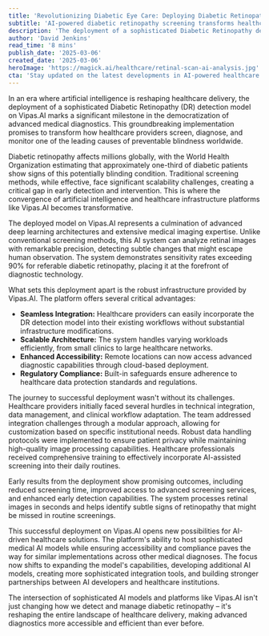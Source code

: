 ```yaml
---
title: 'Revolutionizing Diabetic Eye Care: Deploying Diabetic Retinopathy AI Models on Vipas.AI'
subtitle: 'AI-powered diabetic retinopathy screening transforms healthcare accessibility'
description: 'The deployment of a sophisticated Diabetic Retinopathy detection model on Vipas.AI marks a significant milestone in healthcare diagnostics. This AI system demonstrates over 90% sensitivity in detecting retinopathy, offering seamless integration, scalability, and enhanced accessibility for healthcare providers worldwide.'
author: 'David Jenkins'
read_time: '8 mins'
publish_date: '2025-03-06'
created_date: '2025-03-06'
heroImage: 'https://magick.ai/healthcare/retinal-scan-ai-analysis.jpg'
cta: 'Stay updated on the latest developments in AI-powered healthcare solutions by following us on LinkedIn. Join our community of healthcare innovators and technology enthusiasts shaping the future of medical diagnostics.'
---
```


In an era where artificial intelligence is reshaping healthcare delivery, the deployment of a sophisticated Diabetic Retinopathy (DR) detection model on Vipas.AI marks a significant milestone in the democratization of advanced medical diagnostics. This groundbreaking implementation promises to transform how healthcare providers screen, diagnose, and monitor one of the leading causes of preventable blindness worldwide.

Diabetic retinopathy affects millions globally, with the World Health Organization estimating that approximately one-third of diabetic patients show signs of this potentially blinding condition. Traditional screening methods, while effective, face significant scalability challenges, creating a critical gap in early detection and intervention. This is where the convergence of artificial intelligence and healthcare infrastructure platforms like Vipas.AI becomes transformative.

The deployed model on Vipas.AI represents a culmination of advanced deep learning architectures and extensive medical imaging expertise. Unlike conventional screening methods, this AI system can analyze retinal images with remarkable precision, detecting subtle changes that might escape human observation. The system demonstrates sensitivity rates exceeding 90% for referable diabetic retinopathy, placing it at the forefront of diagnostic technology.

What sets this deployment apart is the robust infrastructure provided by Vipas.AI. The platform offers several critical advantages:

- **Seamless Integration:** Healthcare providers can easily incorporate the DR detection model into their existing workflows without substantial infrastructure modifications.
- **Scalable Architecture:** The system handles varying workloads efficiently, from small clinics to large healthcare networks.
- **Enhanced Accessibility:** Remote locations can now access advanced diagnostic capabilities through cloud-based deployment.
- **Regulatory Compliance:** Built-in safeguards ensure adherence to healthcare data protection standards and regulations.

The journey to successful deployment wasn't without its challenges. Healthcare providers initially faced several hurdles in technical integration, data management, and clinical workflow adaptation. The team addressed integration challenges through a modular approach, allowing for customization based on specific institutional needs. Robust data handling protocols were implemented to ensure patient privacy while maintaining high-quality image processing capabilities. Healthcare professionals received comprehensive training to effectively incorporate AI-assisted screening into their daily routines.

Early results from the deployment show promising outcomes, including reduced screening time, improved access to advanced screening services, and enhanced early detection capabilities. The system processes retinal images in seconds and helps identify subtle signs of retinopathy that might be missed in routine screenings.

This successful deployment on Vipas.AI opens new possibilities for AI-driven healthcare solutions. The platform's ability to host sophisticated medical AI models while ensuring accessibility and compliance paves the way for similar implementations across other medical diagnoses. The focus now shifts to expanding the model's capabilities, developing additional AI models, creating more sophisticated integration tools, and building stronger partnerships between AI developers and healthcare institutions.

The intersection of sophisticated AI models and platforms like Vipas.AI isn't just changing how we detect and manage diabetic retinopathy – it's reshaping the entire landscape of healthcare delivery, making advanced diagnostics more accessible and efficient than ever before.